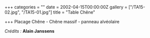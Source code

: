 +++
categories = ""
date = 2002-04-15T00:00:00Z
gallery = ["/TA15-02.jpg", "/TA15-01.jpg"]
title = "Table Chêne"

+++
Placage Chêne - Chêne massif - panneau alvéolaire

_Crédits :_ **Alain Janssens**